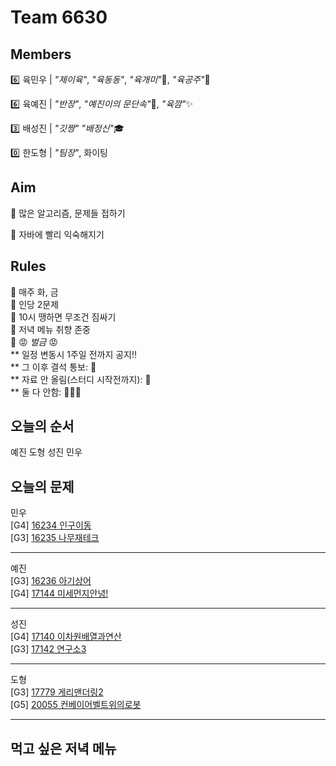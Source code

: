 # Team 6630

## Members
:six:   육민우 | *"제이육"*,  *"육동동"*, *"육개미"*:ant:, *"육공주"*:princess:

:six:   육예진 | *"반장"*, *"예진이의 문단속"*:door:, *"육깜"*:sparkles:

:three: 배성진 | *"깃짱"*  *"배정신"*:mortar_board:

:zero:  한도형 | *"팀장"*,  화이팅

## Aim
:dart: 많은 알고리즘, 문제들 접하기

:dart: 자바에 빨리 익숙해지기

## Rules
:pushpin: 매주 화, 금  
:pushpin: 인당 2문제  
:pushpin: 10시 땡하면 무조건 짐싸기  
:pushpin: 저녁 메뉴 취향 존중  
:pushpin: :rage: *벌금* :rage:  
** 일정 변동시 1주일 전까지 공지!!  
** 그 이후 결석 통보: :money_with_wings:  
** 자료 안 올림(스터디 시작전까지): :money_with_wings:    
** 둘 다 안함: :money_with_wings::money_with_wings::money_with_wings:    

## 오늘의 순서
예진
도형
성진
민우
## 오늘의 문제
민우  
[G4] [16234 인구이동](https://www.acmicpc.net/problem/16234)  
[G3] [16235 나무재테크](https://www.acmicpc.net/problem/16235)  


___
예진  
[G3] [16236 아기상어](https://www.acmicpc.net/problem/16236)  
[G4] [17144 미세먼지안녕!](https://www.acmicpc.net/problem/17144)  


___
성진  
[G4] [17140 이차원배열과연산](https://www.acmicpc.net/problem/17140)  
[G3] [17142 연구소3](https://www.acmicpc.net/problem/17142)  


___
도형  
[G3] [17779 게리맨더링2](https://www.acmicpc.net/problem/17779)  
[G5] [20055 컨베이어벨트위의로봇](https://www.acmicpc.net/problem/20055)  


___

## 먹고 싶은 저녁 메뉴

